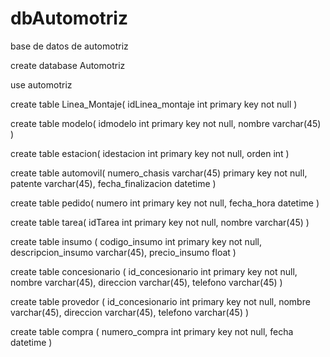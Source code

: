 # dbAutomotriz
base de datos de automotriz

create database Automotriz

use automotriz

create table Linea_Montaje(
 idLinea_montaje int primary key not null
)

create table modelo(
 idmodelo int primary key not null,
 nombre varchar(45)
)

create table estacion(
 idestacion int primary key not null,
 orden int
)

create table automovil(
 numero_chasis varchar(45) primary key not null,
 patente varchar(45),
 fecha_finalizacion datetime
)

create table pedido(
 numero int primary key not null,
 fecha_hora datetime
)

create table tarea(
 idTarea int primary key not null,
 nombre varchar(45)
)

create table insumo (
 codigo_insumo int primary key not null,
 descripcion_insumo varchar(45),
 precio_insumo float
)

create table concesionario (
 id_concesionario int primary key not null,
 nombre varchar(45),
 direccion varchar(45),
 telefono varchar(45)
)

create table provedor (
 id_concesionario int primary key not null,
 nombre varchar(45),
 direccion varchar(45),
 telefono varchar(45)
)

create table compra (
 numero_compra int primary key not null,
 fecha datetime
)
